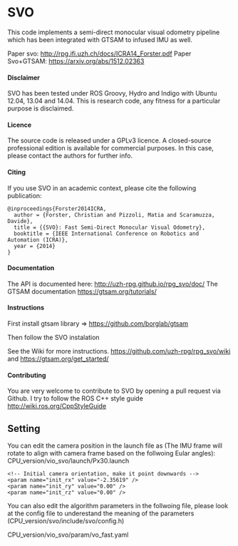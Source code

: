 SVO
===

This code implements a semi-direct monocular visual odometry pipeline which has been integrated with GTSAM to infused IMU as well. 


Paper svo: http://rpg.ifi.uzh.ch/docs/ICRA14_Forster.pdf
Paper Svo+GTSAM: https://arxiv.org/abs/1512.02363


#### Disclaimer

SVO has been tested under ROS Groovy, Hydro and Indigo with Ubuntu 12.04, 13.04 and 14.04. This is research code, any fitness for a particular purpose is disclaimed.


#### Licence

The source code is released under a GPLv3 licence. A closed-source professional edition is available for commercial purposes. In this case, please contact the authors for further info.


#### Citing

If you use SVO in an academic context, please cite the following publication:

    @inproceedings{Forster2014ICRA,
      author = {Forster, Christian and Pizzoli, Matia and Scaramuzza, Davide},
      title = {{SVO}: Fast Semi-Direct Monocular Visual Odometry},
      booktitle = {IEEE International Conference on Robotics and Automation (ICRA)},
      year = {2014}
    }
    
    
#### Documentation

The API is documented here: http://uzh-rpg.github.io/rpg_svo/doc/
The GTSAM documentation  https://gtsam.org/tutorials/

#### Instructions

First install gtsam library => https://github.com/borglab/gtsam

Then follow the SVO instalation

See the Wiki for more instructions. https://github.com/uzh-rpg/rpg_svo/wiki and https://gtsam.org/get_started/

#### Contributing

You are very welcome to contribute to SVO by opening a pull request via Github.
I try to follow the ROS C++ style guide http://wiki.ros.org/CppStyleGuide

## Setting

You can edit the camera position in the launch file as (The IMU frame will rotate to align with camera frame based on the follwoing Eular angles):
CPU_version/vio_svo/launch/Px30.launch

    <!-- Initial camera orientation, make it point downwards -->
    <param name="init_rx" value="-2.35619" />
    <param name="init_ry" value="0.00" />
    <param name="init_rz" value="0.00" />
    
You can also edit the algorithm parameters in the follwoing file, please look at the config file to underestand the meaning of the parameters (CPU_version/svo/include/svo/config.h)

CPU_version/vio_svo/param/vo_fast.yaml
    
